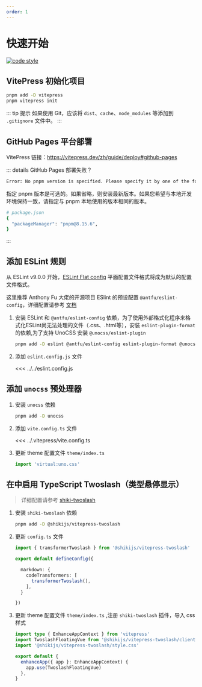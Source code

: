 ```yaml
---
order: 1
---
```


# 快速开始

[![code style](https://antfu.me/badge-code-style.svg)](https://github.com/antfu/eslint-config)

## VitePress 初始化项目

```sh
pnpm add -D vitepress
pnpm vitepress init
```

::: tip 提示
如果使用 Git，应该将 `dist`、`cache`、`node_modules` 等添加到 `.gitignore` 文件中。
:::

## GitHub Pages 平台部署

VitePress 链接：<https://vitepress.dev/zh/guide/deploy#github-pages>

::: details GitHub Pages 部署失败？

```sh
Error: No pnpm version is specified. Please specify it by one of the following ways: - in the GitHub Action config with the key "version" - in the package.json with the key "packageManager" - in the environment variable "PNPM_VERSION"
```

指定 pnpm 版本是可选的。如果省略，则安装最新版本。如果您希望与本地开发环境保持一致，请指定与 pnpm 本地使用的版本相同的版本。

```sh
# package.json
{
  "packageManager": "pnpm@8.15.6",
}
```

:::

## 添加 ESLint 规则

从 ESLint v9.0.0 开始，[ESLint Flat config](https://eslint.org/docs/latest/use/configure/configuration-files) 平面配置文件格式将成为默认的配置文件格式。

这里推荐 Anthony Fu 大佬的开源项目 ESlint 的预设配置 `@antfu/eslint-config`，详细配置请参考 [文档](https://github.com/antfu/eslint-config)

1. 安装 ESLint 和 `@antfu/eslint-config` 依赖，为了使用外部格式化程序来格式化ESLint尚无法处理的文件（.css、.html等），安装 `eslint-plugin-format` 的依赖,为了支持 UnoCSS 安装 `@unocss/eslint-plugin`

   ```sh
   pnpm add -D eslint @antfu/eslint-config eslint-plugin-format @unocss/eslint-plugin
   ```

2. 添加 `eslint.config.js` 文件

   <<< ../../eslint.config.js

## 添加 `unocss` 预处理器

1. 安装 `unocss` 依赖

   ```sh
   pnpm add -D unocss
   ```

2. 添加 `vite.config.ts` 文件

   <<< ../.vitepress/vite.config.ts

3. 更新 theme 配置文件 `theme/index.ts`

   ```ts
   import 'virtual:uno.css'
   ```

## 在中启用 TypeScript Twoslash（类型悬停显示）

> 详细配置请参考 [shiki-twoslash](https://shiki-zh-docs.vercel.app/)

1. 安装 `shiki-twoslash` 依赖

   ```sh
   pnpm add -D @shikijs/vitepress-twoslash
   ```

2. 更新 `config.ts` 文件

   ```ts
   import { transformerTwoslash } from '@shikijs/vitepress-twoslash'

   export default defineConfig({

     markdown: {
       codeTransformers: [
         transformerTwoslash(),
       ],
     }

   })
   ```

3. 更新 theme 配置文件 `theme/index.ts` ,注册 `shiki-twoslash` 插件，导入 css 样式

   ```ts
   import type { EnhanceAppContext } from 'vitepress'
   import TwoslashFloatingVue from '@shikijs/vitepress-twoslash/client'
   import '@shikijs/vitepress-twoslash/style.css'

   export default {
     enhanceApp({ app }: EnhanceAppContext) {
       app.use(TwoslashFloatingVue)
     },
   }
   ```
